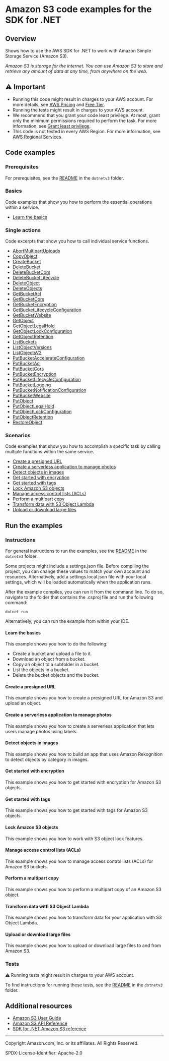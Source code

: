 # Amazon S3 code examples for the SDK for .NET

## Overview

Shows how to use the AWS SDK for .NET to work with Amazon Simple Storage Service (Amazon S3).

<!--custom.overview.start-->
<!--custom.overview.end-->

_Amazon S3 is storage for the internet. You can use Amazon S3 to store and retrieve any amount of data at any time, from anywhere on the web._

## ⚠ Important

* Running this code might result in charges to your AWS account. For more details, see [AWS Pricing](https://aws.amazon.com/pricing/) and [Free Tier](https://aws.amazon.com/free/).
* Running the tests might result in charges to your AWS account.
* We recommend that you grant your code least privilege. At most, grant only the minimum permissions required to perform the task. For more information, see [Grant least privilege](https://docs.aws.amazon.com/IAM/latest/UserGuide/best-practices.html#grant-least-privilege).
* This code is not tested in every AWS Region. For more information, see [AWS Regional Services](https://aws.amazon.com/about-aws/global-infrastructure/regional-product-services).

<!--custom.important.start-->
<!--custom.important.end-->

## Code examples

### Prerequisites

For prerequisites, see the [README](../README.md#Prerequisites) in the `dotnetv3` folder.


<!--custom.prerequisites.start-->
<!--custom.prerequisites.end-->

### Basics

Code examples that show you how to perform the essential operations within a service.

- [Learn the basics](S3_Basics/S3_Basics.cs)


### Single actions

Code excerpts that show you how to call individual service functions.

- [AbortMultipartUploads](AbortMPUExample/AbortMPU.cs#L6)
- [CopyObject](CopyObjectExample/CopyObject.cs#L11)
- [CreateBucket](S3_Basics/S3Bucket.cs#L12)
- [DeleteBucket](S3_Basics/S3Bucket.cs#L266)
- [DeleteBucketCors](s3CORSExample/S3CORS.cs#L147)
- [DeleteBucketLifecycle](LifecycleExample/Lifecycle.cs#L192)
- [DeleteObject](non-versioned-examples/DeleteObjectExample/DeleteObject.cs#L6)
- [DeleteObjects](S3_Basics/S3Bucket.cs#L221)
- [GetBucketAcl](BucketACLExample/BucketACL.cs#L75)
- [GetBucketCors](s3CORSExample/S3CORS.cs#L125)
- [GetBucketEncryption](PutBucketEncryption/ServerSideEncryption/ServerSideEncryption.cs#L107)
- [GetBucketLifecycleConfiguration](LifecycleExample/Lifecycle.cs#L169)
- [GetBucketWebsite](WebsiteConfigExample/WebsiteConfig.cs#L72)
- [GetObject](S3_Basics/S3Bucket.cs#L85)
- [GetObjectLegalHold](scenarios/S3ObjectLockScenario/S3ObjectLockWorkflow/S3ActionsWrapper.cs#L259)
- [GetObjectLockConfiguration](scenarios/S3ObjectLockScenario/S3ObjectLockWorkflow/S3ActionsWrapper.cs#L290)
- [GetObjectRetention](scenarios/S3ObjectLockScenario/S3ObjectLockWorkflow/S3ActionsWrapper.cs#L193)
- [ListBuckets](ListBucketsExample/ListBuckets.cs#L4)
- [ListObjectVersions](versioned-examples/ListObjectVersionsExample/ListObjectVersions.cs#L6)
- [ListObjectsV2](S3_Basics/S3Bucket.cs#L171)
- [PutBucketAccelerateConfiguration](TransferAccelerationExample/TransferAcceleration.cs#L6)
- [PutBucketAcl](BucketACLExample/BucketACL.cs#L37)
- [PutBucketCors](s3CORSExample/S3CORS.cs#L104)
- [PutBucketEncryption](PutBucketEncryption/ServerSideEncryption/ServerSideEncryption.cs#L64)
- [PutBucketLifecycleConfiguration](LifecycleExample/Lifecycle.cs#L145)
- [PutBucketLogging](ServerAccessLoggingExample/ServerAccessLogging.cs#L6)
- [PutBucketNotificationConfiguration](EnableNotificationsExample/EnableNotifications.cs#L6)
- [PutBucketWebsite](WebsiteConfigExample/WebsiteConfig.cs#L57)
- [PutObject](S3_Basics/S3Bucket.cs#L43)
- [PutObjectLegalHold](scenarios/S3ObjectLockScenario/S3ObjectLockWorkflow/S3ActionsWrapper.cs#L224)
- [PutObjectLockConfiguration](scenarios/S3ObjectLockScenario/S3ObjectLockWorkflow/S3ActionsWrapper.cs#L60)
- [PutObjectRetention](scenarios/S3ObjectLockScenario/S3ObjectLockWorkflow/S3ActionsWrapper.cs#L102)
- [RestoreObject](RestoreArchivedObjectExample/RestoreArchivedObject.cs#L6)

### Scenarios

Code examples that show you how to accomplish a specific task by calling multiple
functions within the same service.

- [Create a presigned URL](GenPresignedURLExample/GenPresignedUrl.cs)
- [Create a serverless application to manage photos](../cross-service/PhotoAssetManager)
- [Detect objects in images](../cross-service/PhotoAnalyzerApp)
- [Get started with encryption](SSEClientEncryptionExample/SSEClientEncryption.cs)
- [Get started with tags](ObjectTagExample/ObjectTag.cs)
- [Lock Amazon S3 objects](scenarios/S3ObjectLockScenario/S3ObjectLockWorkflow/S3ObjectLockWorkflow.cs)
- [Manage access control lists (ACLs)](ManageACLsExample/ManageACLs.cs)
- [Perform a multipart copy](MPUapiCopyObjExample/MPUapiCopyObj.cs)
- [Transform data with S3 Object Lambda](../cross-service/S3ObjectLambdaFunction)
- [Upload or download large files](scenarios/TransferUtilityBasics/TransferUtilityBasics/GlobalUsings.cs)


<!--custom.examples.start-->
<!--custom.examples.end-->

## Run the examples

### Instructions

For general instructions to run the examples, see the
[README](../README.md#building-and-running-the-code-examples) in the `dotnetv3` folder.

Some projects might include a settings.json file. Before compiling the project,
you can change these values to match your own account and resources. Alternatively,
add a settings.local.json file with your local settings, which will be loaded automatically
when the application runs.

After the example compiles, you can run it from the command line. To do so, navigate to
the folder that contains the .csproj file and run the following command:

```
dotnet run
```

Alternatively, you can run the example from within your IDE.


<!--custom.instructions.start-->
<!--custom.instructions.end-->


#### Learn the basics

This example shows you how to do the following:

- Create a bucket and upload a file to it.
- Download an object from a bucket.
- Copy an object to a subfolder in a bucket.
- List the objects in a bucket.
- Delete the bucket objects and the bucket.

<!--custom.basic_prereqs.s3_Scenario_GettingStarted.start-->
<!--custom.basic_prereqs.s3_Scenario_GettingStarted.end-->


<!--custom.basics.s3_Scenario_GettingStarted.start-->
<!--custom.basics.s3_Scenario_GettingStarted.end-->


#### Create a presigned URL

This example shows you how to create a presigned URL for Amazon S3 and upload an object.


<!--custom.scenario_prereqs.s3_Scenario_PresignedUrl.start-->
<!--custom.scenario_prereqs.s3_Scenario_PresignedUrl.end-->


<!--custom.scenarios.s3_Scenario_PresignedUrl.start-->
<!--custom.scenarios.s3_Scenario_PresignedUrl.end-->

#### Create a serverless application to manage photos

This example shows you how to create a serverless application that lets users manage photos using labels.


<!--custom.scenario_prereqs.cross_PAM.start-->
<!--custom.scenario_prereqs.cross_PAM.end-->


<!--custom.scenarios.cross_PAM.start-->
<!--custom.scenarios.cross_PAM.end-->

#### Detect objects in images

This example shows you how to build an app that uses Amazon Rekognition to detect objects by category in images.


<!--custom.scenario_prereqs.cross_RekognitionPhotoAnalyzer.start-->
<!--custom.scenario_prereqs.cross_RekognitionPhotoAnalyzer.end-->


<!--custom.scenarios.cross_RekognitionPhotoAnalyzer.start-->
<!--custom.scenarios.cross_RekognitionPhotoAnalyzer.end-->

#### Get started with encryption

This example shows you how to get started with encryption for Amazon S3 objects.


<!--custom.scenario_prereqs.s3_Encryption.start-->
<!--custom.scenario_prereqs.s3_Encryption.end-->


<!--custom.scenarios.s3_Encryption.start-->
<!--custom.scenarios.s3_Encryption.end-->

#### Get started with tags

This example shows you how to get started with tags for Amazon S3 objects.


<!--custom.scenario_prereqs.s3_Scenario_Tagging.start-->
<!--custom.scenario_prereqs.s3_Scenario_Tagging.end-->


<!--custom.scenarios.s3_Scenario_Tagging.start-->
<!--custom.scenarios.s3_Scenario_Tagging.end-->

#### Lock Amazon S3 objects

This example shows you how to work with S3 object lock features.


<!--custom.scenario_prereqs.s3_Scenario_ObjectLock.start-->
<!--custom.scenario_prereqs.s3_Scenario_ObjectLock.end-->


<!--custom.scenarios.s3_Scenario_ObjectLock.start-->
<!--custom.scenarios.s3_Scenario_ObjectLock.end-->

#### Manage access control lists (ACLs)

This example shows you how to manage access control lists (ACLs) for Amazon S3 buckets.


<!--custom.scenario_prereqs.s3_Scenario_ManageACLs.start-->
<!--custom.scenario_prereqs.s3_Scenario_ManageACLs.end-->


<!--custom.scenarios.s3_Scenario_ManageACLs.start-->
<!--custom.scenarios.s3_Scenario_ManageACLs.end-->

#### Perform a multipart copy

This example shows you how to perform a multipart copy of an Amazon S3 object.


<!--custom.scenario_prereqs.s3_MultipartCopy.start-->
<!--custom.scenario_prereqs.s3_MultipartCopy.end-->


<!--custom.scenarios.s3_MultipartCopy.start-->
<!--custom.scenarios.s3_MultipartCopy.end-->

#### Transform data with S3 Object Lambda

This example shows you how to transform data for your application with S3 Object Lambda.


<!--custom.scenario_prereqs.cross_ServerlessS3DataTransformation.start-->
<!--custom.scenario_prereqs.cross_ServerlessS3DataTransformation.end-->


<!--custom.scenarios.cross_ServerlessS3DataTransformation.start-->
<!--custom.scenarios.cross_ServerlessS3DataTransformation.end-->

#### Upload or download large files

This example shows you how to upload or download large files to and from Amazon S3.


<!--custom.scenario_prereqs.s3_Scenario_UsingLargeFiles.start-->
<!--custom.scenario_prereqs.s3_Scenario_UsingLargeFiles.end-->


<!--custom.scenarios.s3_Scenario_UsingLargeFiles.start-->
<!--custom.scenarios.s3_Scenario_UsingLargeFiles.end-->

### Tests

⚠ Running tests might result in charges to your AWS account.


To find instructions for running these tests, see the [README](../README.md#Tests)
in the `dotnetv3` folder.



<!--custom.tests.start-->
<!--custom.tests.end-->

## Additional resources

- [Amazon S3 User Guide](https://docs.aws.amazon.com/AmazonS3/latest/userguide/Welcome.html)
- [Amazon S3 API Reference](https://docs.aws.amazon.com/AmazonS3/latest/API/Welcome.html)
- [SDK for .NET Amazon S3 reference](https://docs.aws.amazon.com/sdkfornet/v3/apidocs/items/S3/NS3.html)

<!--custom.resources.start-->
<!--custom.resources.end-->

---

Copyright Amazon.com, Inc. or its affiliates. All Rights Reserved.

SPDX-License-Identifier: Apache-2.0